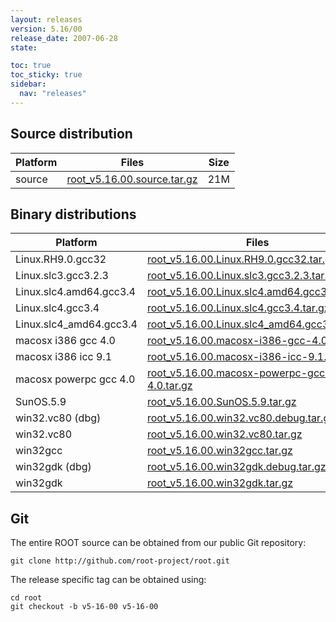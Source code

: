 ```yaml
---
layout: releases
version: 5.16/00
release_date: 2007-06-28
state:

toc: true
toc_sticky: true
sidebar:
  nav: "releases"
---
```



## Source distribution

| Platform       | Files | Size |
|-----------|-------|-----|
| source | [root_v5.16.00.source.tar.gz](https://root.cern/download/root_v5.16.00.source.tar.gz) |  21M |


## Binary distributions

| Platform       | Files | Size |
|-----------|-------|-----|
| Linux.RH9.0.gcc32 | [root_v5.16.00.Linux.RH9.0.gcc32.tar.gz](https://root.cern/download/root_v5.16.00.Linux.RH9.0.gcc32.tar.gz) |  35M |
| Linux.slc3.gcc3.2.3 | [root_v5.16.00.Linux.slc3.gcc3.2.3.tar.gz](https://root.cern/download/root_v5.16.00.Linux.slc3.gcc3.2.3.tar.gz) |  34M |
| Linux.slc4.amd64.gcc3.4 | [root_v5.16.00.Linux.slc4.amd64.gcc3.4.tar.gz](https://root.cern/download/root_v5.16.00.Linux.slc4.amd64.gcc3.4.tar.gz) |  37M |
| Linux.slc4.gcc3.4 | [root_v5.16.00.Linux.slc4.gcc3.4.tar.gz](https://root.cern/download/root_v5.16.00.Linux.slc4.gcc3.4.tar.gz) |  34M |
| Linux.slc4_amd64.gcc3.4 | [root_v5.16.00.Linux.slc4_amd64.gcc3.4.tar.gz](https://root.cern/download/root_v5.16.00.Linux.slc4_amd64.gcc3.4.tar.gz) |  35M |
| macosx i386 gcc 4.0 | [root_v5.16.00.macosx-i386-gcc-4.0.tar.gz](https://root.cern/download/root_v5.16.00.macosx-i386-gcc-4.0.tar.gz) |  38M |
| macosx i386 icc 9.1 | [root_v5.16.00.macosx-i386-icc-9.1.tar.gz](https://root.cern/download/root_v5.16.00.macosx-i386-icc-9.1.tar.gz) |  70M |
| macosx powerpc gcc 4.0 | [root_v5.16.00.macosx-powerpc-gcc-4.0.tar.gz](https://root.cern/download/root_v5.16.00.macosx-powerpc-gcc-4.0.tar.gz) |  36M |
| SunOS.5.9 | [root_v5.16.00.SunOS.5.9.tar.gz](https://root.cern/download/root_v5.16.00.SunOS.5.9.tar.gz) |  40M |
| win32.vc80 (dbg) | [root_v5.16.00.win32.vc80.debug.tar.gz](https://root.cern/download/root_v5.16.00.win32.vc80.debug.tar.gz) |  89M |
| win32.vc80 | [root_v5.16.00.win32.vc80.tar.gz](https://root.cern/download/root_v5.16.00.win32.vc80.tar.gz) |  38M |
| win32gcc | [root_v5.16.00.win32gcc.tar.gz](https://root.cern/download/root_v5.16.00.win32gcc.tar.gz) |  43M |
| win32gdk (dbg) | [root_v5.16.00.win32gdk.debug.tar.gz](https://root.cern/download/root_v5.16.00.win32gdk.debug.tar.gz) |  82M |
| win32gdk | [root_v5.16.00.win32gdk.tar.gz](https://root.cern/download/root_v5.16.00.win32gdk.tar.gz) |  40M |


## Git
The entire ROOT source can be obtained from our public Git repository:

~~~
git clone http://github.com/root-project/root.git
~~~
The release specific tag can be obtained using:
~~~
cd root
git checkout -b v5-16-00 v5-16-00
~~~

